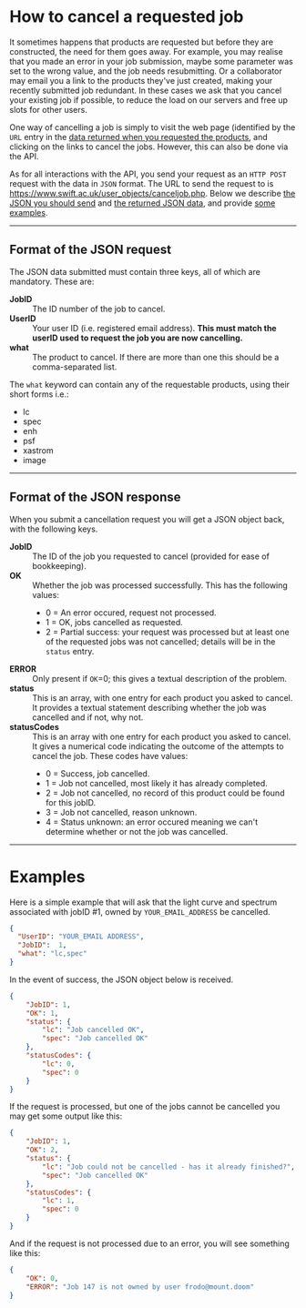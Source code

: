 # How to cancel a requested job

It sometimes happens that products are requested but before they are constructed, the need for them goes away. For example, you may realise that you made an error in your job submission, maybe some parameter was set to the wrong value, and the job needs resubmitting. Or a collaborator may email you a link to the products they've just created, making your recently submitted job redundant. In these cases we ask that you cancel your existing job if possible, to reduce the load on our servers and free up slots for other users.

One way of cancelling a job is simply to visit the web page (identified by the `URL` entry in the [data returned when you requested the products](ReturnData.md), and clicking on the links to cancel the jobs. However, this can also be done via the API.

As for all interactions with the API, you send your request as an `HTTP POST` request with the data in `JSON` format. The URL to send the request to is https://www.swift.ac.uk/user_objects/canceljob.php. Below we describe [the JSON you should send](#format-of-the-json-request) and [the returned JSON data](#format-of-the-json-response), and provide [some examples](#examples).

-----

## Format of the JSON request

The JSON data submitted must contain three keys, all of which are mandatory. These are:

<dl title='Keys needed to cancel a job'>
  <dt style='font-weight: bold;'>JobID</dt>
  <dd>The ID number of the job to cancel.</dd>
  <dt style='font-weight: bold;'>UserID</dt>
  <dd>Your user ID (i.e. registered email address). <strong>This must match the userID used to request the job you are now cancelling.</strong></dd>
  <dt style='font-weight: bold;'>what</dt>
  <dd>The product to cancel. If there are more than one this should be a comma-separated list.</dd>
</dl>

The `what` keyword can contain any of the requestable products, using their short forms i.e.:

* lc
* spec
* enh
* psf
* xastrom
* image

-----

## Format of the JSON response

When you submit a cancellation request you will get a JSON object back, with the following keys.

<dl title='Contents of the returned JSON'</dl>
  <dt style='font-weight: bold;'>JobID</dt>
  <dd>The ID of the job you requested to cancel (provided for ease of bookkeeping).</dd>
  <dt style='font-weight: bold;'>OK</dt>
  <dd>Whether the job was processed successfully. This has the following values:
    <ul title='Status codes'>
      <li>0 = An error occured, request not processed.</li>
      <li>1 = OK, jobs cancelled as requested.</li>
      <li>2 = Partial success: your request was processed but at least one of the requested jobs was not cancelled; details will be in the <code>status</code> entry.</li>
    </ul>
  </dd>
  <dt style='font-weight: bold;'>ERROR</dt>
  <dd>Only present if <code>OK</code>=0; this gives a textual description of the problem.</dd>
  <dt style='font-weight: bold;'>status</dt>
  <dd>This is an array, with one entry for each product you asked to cancel. It provides a textual statement describing whether the job was cancelled and if not, why not.</dd>
  <dt style='font-weight: bold;'>statusCodes</dt>
  <dd>This is an array with one entry for each product you asked to cancel. It gives a numerical code indicating the outcome of the attempts to cancel the job. These codes have values:
    <ul title='Product status codes'>
      <li>0 = Success, job cancelled.</li>
      <li>1 = Job not cancelled, most likely it has already completed.</li>
      <li>2 = Job not cancelled, no record of this product could be found for this jobID.</li>
      <li>3 = Job not cancelled, reason unknown.</li>
      <li>4 = Status unknown: an error occured meaning we can't determine whether or not the job was cancelled.</li>
    </ul>
  </dd>
  
</dl>


-----

# Examples

Here is a simple example that will ask that the light curve and spectrum associated with jobID #1, owned by `YOUR_EMAIL_ADDRESS` be cancelled.

```JSON
{
  "UserID": "YOUR_EMAIL ADDRESS",
  "JobID":  1,
  "what": "lc,spec"
}
```

In the event of success, the JSON object below is received.

```JSON
{
	"JobID": 1,
	"OK": 1,
	"status": {
		"lc": "Job cancelled OK",
		"spec": "Job cancelled OK"
	},
	"statusCodes": {
		"lc": 0,
		"spec": 0
	}
}
```

If the request is processed, but one of the jobs cannot be cancelled you may get some output like this:

```JSON
{
	"JobID": 1,
	"OK": 2,
	"status": {
		"lc": "Job could not be cancelled - has it already finished?",
		"spec": "Job cancelled OK"
	},
	"statusCodes": {
		"lc": 1,
		"spec": 0
	}
}
```
And if the request is not processed due to an error, you will see something like this:

```JSON
{
	"OK": 0,
	"ERROR": "Job 147 is not owned by user frodo@mount.doom"
}
```
